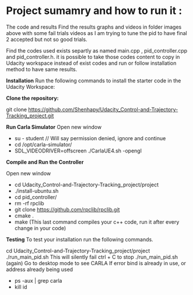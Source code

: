 # **Project sumamry and how to run it :**

The code and results
Find the results graphs and videos in folder images above with some fail trials videos as I am trying to tune the pid to have final 2 accepted but not so good trials.

Find the codes used exists separtly as named main.cpp , pid_controller.cpp and pid_controller.h. it is possible to take those codes content to copy in Udacity workspace instead of exist codes and run or follow installation method to have same results.

**Installation**
Run the following commands to install the starter code in the Udacity Workspace:

**Clone the repository:**

git clone https://github.com/Shenhapy/Udacity_Control-and-Trajectory-Tracking_project.git

**Run Carla Simulator**
Open new window

* su - student // Will say permission denied, ignore and continue
* cd /opt/carla-simulator/
* SDL_VIDEODRIVER=offscreen ./CarlaUE4.sh -opengl

**Compile and Run the Controller**

Open new window

* cd Udacity_Control-and-Trajectory-Tracking_project/project
* ./install-ubuntu.sh
* cd pid_controller/
* rm -rf rpclib
* git clone https://github.com/rpclib/rpclib.git
* cmake .
* make (This last command compiles your c++ code, run it after every change in your code)

**Testing**
To test your installation run the following commands.

cd Udacity_Control-and-Trajectory-Tracking_project/project
./run_main_pid.sh This will silently fail ctrl + C to stop
./run_main_pid.sh (again) Go to desktop mode to see CARLA
If error bind is already in use, or address already being used

* ps -aux | grep carla
* kill id
